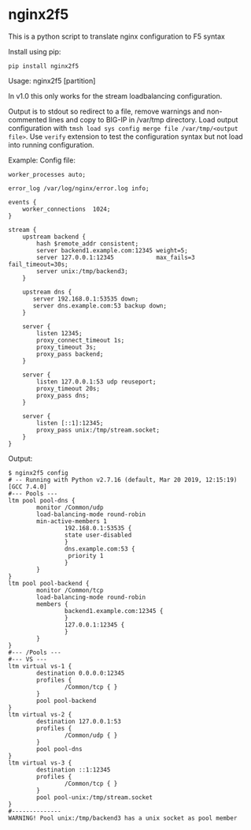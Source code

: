 nginx2f5
========

This is a python script to translate nginx configuration to F5 syntax

Install using pip:

`pip install nginx2f5`

Usage: nginx2f5 <filename> [partition]

In v1.0 this only works for the stream loadbalancing configuration.

Output is to stdout so redirect to a file, remove warnings and non-commented lines and copy to BIG-IP in /var/tmp directory. Load output configuration with `tmsh load sys config merge file /var/tmp/<output file>`. Use `verify` extension to test the configuration syntax but not load into running configuration.

Example:
Config file:

```
worker_processes auto;

error_log /var/log/nginx/error.log info;

events {
    worker_connections  1024;
}

stream {
    upstream backend {
        hash $remote_addr consistent;
        server backend1.example.com:12345 weight=5;
        server 127.0.0.1:12345            max_fails=3 fail_timeout=30s;
        server unix:/tmp/backend3;
    }

    upstream dns {
       server 192.168.0.1:53535 down;
       server dns.example.com:53 backup down;
    }

    server {
        listen 12345;
        proxy_connect_timeout 1s;
        proxy_timeout 3s;
        proxy_pass backend;
    }

    server {
        listen 127.0.0.1:53 udp reuseport;
        proxy_timeout 20s;
        proxy_pass dns;
    }

    server {
        listen [::1]:12345;
        proxy_pass unix:/tmp/stream.socket;
    }
}
```


Output:
```
$ nginx2f5 config
# -- Running with Python v2.7.16 (default, Mar 20 2019, 12:15:19)
[GCC 7.4.0]
#--- Pools ---
ltm pool pool-dns {
        monitor /Common/udp
        load-balancing-mode round-robin
        min-active-members 1
                192.168.0.1:53535 {
                state user-disabled
                }
                dns.example.com:53 {
                 priority 1
                }
        }
}
ltm pool pool-backend {
        monitor /Common/tcp
        load-balancing-mode round-robin
        members {
                backend1.example.com:12345 {
                }
                127.0.0.1:12345 {
                }
        }
}
#--- /Pools ---
#--- VS ---
ltm virtual vs-1 {
        destination 0.0.0.0:12345
        profiles {
                /Common/tcp { }
        }
        pool pool-backend
}
ltm virtual vs-2 {
        destination 127.0.0.1:53
        profiles {
                /Common/udp { }
        }
        pool pool-dns
}
ltm virtual vs-3 {
        destination ::1:12345
        profiles {
                /Common/tcp { }
        }
        pool pool-unix:/tmp/stream.socket
}
#--------------
WARNING! Pool unix:/tmp/backend3 has a unix socket as pool member
```
